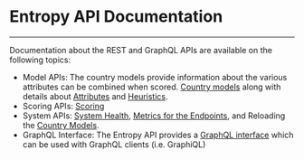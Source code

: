 # Entropy API Documentation

----

Documentation about the REST and GraphQL APIs are available on the following topics:

* Model APIs: The country models provide information about the various attributes can be combined when scored. [Country models](country.md) along with details about [Attributes](attributes.md) and [Heuristics](heuristic.md).
* Scoring APIs: [Scoring](scores.md)
* System APIs: [System Health](sys.md), [Metrics for the Endpoints](metrics.md), and Reloading the [Country Models](sys.md).
* GraphQL Interface: The Entropy API provides a [GraphQL interface](graphql.md) which can be used with GraphQL clients (i.e. GraphiQL)

